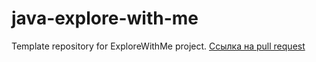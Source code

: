 # java-explore-with-me
Template repository for ExploreWithMe project.
[Ссылка на pull request](https://github.com/neongogo92/java-explore-with-me/pull/5)